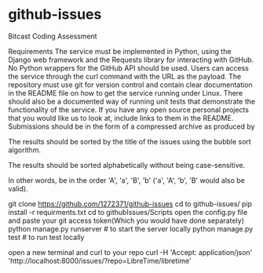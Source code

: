 # github-issues
Bitcast Coding Assessment


Requirements
The service must be implemented in Python, using the
Django web framework and the
Requests library for interacting
with GitHub. No Python wrappers for the GitHub API should be used. Users can
access the service through the curl command with the URL as the payload.
The repository must use git for version control and contain clear
documentation in the README file on how to get the service running under Linux.
There should also be a documented way of running unit tests that demonstrate the
functionality of the service. If you have any open source personal projects that
you would like us to look at, include links to them in the README.
Submissions should be in the form of a compressed archive as produced by


 The results should be sorted by the title of the issues using the bubble sort algorithm. 

The results should be sorted alphabetically without being case-sensitive. 

In other words, be in the order 'A', 'a', 'B', 'b' ('a', 'A', 'b', 'B' would also be valid).


git clone https://github.com/1272371/github-issues
cd to github-issues/
pip install -r requirments.txt
cd to githubIssues/Scripts
open the config.py file and paste your git access token(Which you would have done separately)
python manage.py runserver #  to start the server locally
python manage.py test #  to run test  locally

open a new terminal and curl to your repo
curl -H 'Accept: application/json' 'http://localhost:8000/issues/?repo=LibreTime/libretime'
